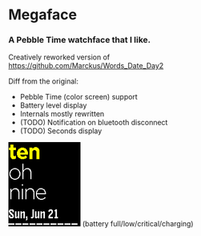 Megaface
========

### A Pebble Time watchface that I like.

Creatively reworked version of https://github.com/Marckus/Words_Date_Day2

Diff from the original:
 - Pebble Time (color screen) support
 - Battery level display
 - Internals mostly rewritten
 - (TODO) Notification on bluetooth disconnect
 - (TODO) Seconds display

![Screenshots](/screenshots.gif?raw=true "Screenshots")
(battery full/low/critical/charging)

